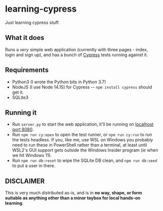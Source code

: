 # learning-cypress

Just learning cypress stuff.

## What it does

Runs a *very* simple web application (currently with three pages - index, login and sign up), and has a bunch of [Cypress](https://cypress.io/) tests running against it.

## Requirements

* Python3 (I wrote the Python bits in Python 3.7)
* NodeJS (I use Node 14.15) for Cypress -- `npm install cypress` should get it.
* SQLite3

## Running it

* Run `server.py` to start the web application, it'll be running on [localhost port 8080](http://localhost:8080).
* Run `npm run cy:open` to open the test runner, or `npm run cy:run` to run the tests headless. If you, like me, use WSL on Windows you probably need to run these in PowerShell rather than a terminal, at least until WSL2's GUI support gets outside the Windows Insider program (*ie* when we hit Windows 11).
* Run `npm run db:reset` to wipe the SQLite DB clean, and `npm run db:seed` to put a user in there.

## DISCLAIMER

This is very much distributed as-is, and is in **no way, shape, or form suitable as anything other than a minor toybox for local hands-on learning**.
